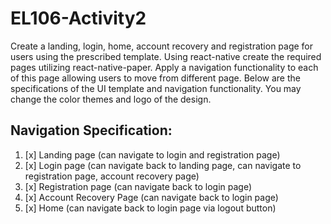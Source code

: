 # EL106-Activity2
Create a landing, login, home, account recovery and registration page for users using the prescribed template. Using react-native create the required pages utilizing react-native-paper. Apply a navigation functionality to each of this page allowing users to move from different page. Below are the specifications of the UI template and navigation functionality. You may change the color themes and logo of the design.
## Navigation Specification:

1. [x] Landing page (can navigate to login and registration page)
2. [x] Login page (can navigate back to landing page, can navigate to registration page, account recovery page)
3. [x] Registration page (can navigate back to login page)
4. [x] Account Recovery Page (can navigate back to login page)
5. [x] Home (can navigate back to login page via logout button)
